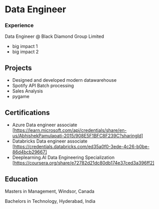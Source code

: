 # Data Engineer

### Experience
Data Engineer @ Black Diamond Group Limited
- big impact 1
- big impact 2 
## Projects
- Designed and developed modern datawarehouse
- Spotify API Batch processing 
- Sales Analysis
- pygame

## Certifications
- Azure Data engineer associate [https://learn.microsoft.com/api/credentials/share/en-us/AbhishekPamulapati-2015/908E5F1BFC8F239C?sharingId]
- Databricks Data engineer associate [https://credentials.databricks.com/ed35a0f0-3ede-4c26-b0be-86d4bcb29667]
- Deeplearning.AI Data Engineering Specialization [https://coursera.org/share/e72782d21dc80db174e37ced3a396ff2]
## Education
Masters in Management, Windsor, Canada 

Bachelors in Technology, Hyderabad, India
